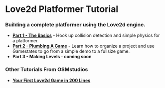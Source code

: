 # Love2d Platformer Tutorial

### Building a complete platformer using the Love2d engine.
* __[Part 1 - The Basics](http://www.osmstudios.com/tutorials/love2d-platformer-tutorial-part-1-the-basics)__ - Hook up collision detection and simple physics for a platformer.
* __[Part 2 - Plumbing A Game](http://osmstudios.com/tutorials/love2d-platformer-tutorial-part-2-plumbing-a-game)__ - Learn how to organize a project and use Gamestates to go from a simple demo to a fullsize game.
* __Part 3 - Making Levels - coming soon__

### Other Tutorials From OSMstudios
* __[Your First Love2d Game in 200 Lines](http://www.osmstudios.com/tutorials/your-first-love2d-game-in-200-lines-part-1-of-3)__
